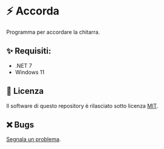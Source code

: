 # ⚡ Accorda
Programma per accordare la chitarra.

## ✨ Requisiti:
- .NET 7 
- Windows 11

## 📖 Licenza
Il software di questo repository è rilasciato sotto licenza [MIT](https://github.com/gpicchiarelli/accorda/blob/main/LICENSE).

## ❌ Bugs
[Segnala un problema](https://github.com/gpicchiarelli/accorda/issues).
